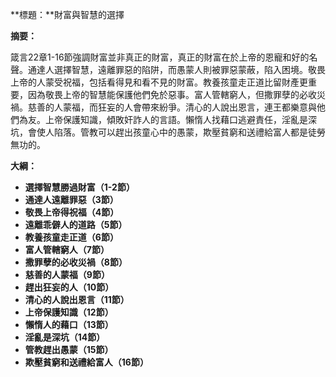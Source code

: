 **標題：**財富與智慧的選擇

**摘要：**

箴言22章1-16節強調財富並非真正的財富，真正的財富在於上帝的恩寵和好的名聲。通達人選擇智慧，遠離罪惡的陷阱，而愚蒙人則被罪惡蒙蔽，陷入困境。敬畏上帝的人蒙受祝福，包括看得見和看不見的財富。教養孩童走正道比留財產更重要，因為敬畏上帝的智慧能保護他們免於惡事。富人管轄窮人，但撒罪孽的必收災禍。慈善的人蒙福，而狂妄的人會帶來紛爭。清心的人說出恩言，連王都樂意與他們為友。上帝保護知識，傾敗奸詐人的言語。懶惰人找藉口逃避責任，淫亂是深坑，會使人陷落。管教可以趕出孩童心中的愚蒙，欺壓貧窮和送禮給富人都是徒勞無功的。

**大綱：**

* **選擇智慧勝過財富（1-2節）**
* **通達人遠離罪惡（3節）**
* **敬畏上帝得祝福（4節）**
* **遠離乖僻人的道路（5節）**
* **教養孩童走正道（6節）**
* **富人管轄窮人（7節）**
* **撒罪孽的必收災禍（8節）**
* **慈善的人蒙福（9節）**
* **趕出狂妄的人（10節）**
* **清心的人說出恩言（11節）**
* **上帝保護知識（12節）**
* **懶惰人的藉口（13節）**
* **淫亂是深坑（14節）**
* **管教趕出愚蒙（15節）**
* **欺壓貧窮和送禮給富人（16節）**